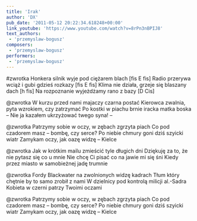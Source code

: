 ```yaml
---
title: 'Irak'
author: 'DX'
pub_date: '2011-05-12 20:22:34.618248+00:00'
link_youtube: 'https://www.youtube.com/watch?v=8rPn3nBPIJ8'
text_authors:
 - 'przemyslaw-bogusz'
composers:
 - 'przemyslaw-bogusz'
performers:
 - 'przemyslaw-bogusz'
---
```


#zwrotka
Honkera silnik wyje pod ciężarem blach [fis E fis]
Radio przerywa wciąż i gubi gdzieś rozkazy [fis E fis]
Klima nie działa, grzeje się blaszany dach [h fis]
Na rozpoznanie wyjeżdżamy rano z bazy [D Cis]

@zwrotka
W kurzu przed nami majaczy czarna postać
Kierowca zwalnia, pyta wzrokiem, czy zatrzymać
Po kostki w piachu brnie iracka matka boska
– Nie ja kazałem ukrzyżować twego syna! –  

@zwrotka
Patrzymy sobie w oczy, w zębach zgrzyta piach
Co pod czadorem masz – bombę, czy serce?
Po niebie chmury goni dziś szyicki wiatr
Zamykam oczy, jak oazę widzę – Kielce

@zwrotka
Jak w krótkim mailu zmieścić tyle długich dni
Dziękuję za to, że nie pytasz się co u mnie
Nie chcę Ci pisać co na jawie mi się śni
Kiedy przez miasto w samobieżnej jadę trumnie

@zwrotka
Fordy Blackwater na zwolnionych widzę kadrach
Tłum który chętnie by to samo zrobił z nami
W dzielnicy pod kontrolą milicji al.-Sadra
Kobieta w czerni patrzy Twoimi oczami

@zwrotka
Patrzymy sobie w oczy, w zębach zgrzyta piach
Co pod czadorem masz – bombę, czy serce?
Po niebie chmury goni dziś szyicki wiatr
Zamykam oczy, jak oazę widzę – Kielce